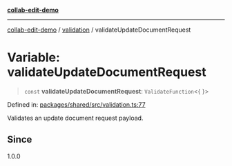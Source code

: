 [**collab-edit-demo**](../../README.md)

***

[collab-edit-demo](../../README.md) / [validation](../README.md) / validateUpdateDocumentRequest

# Variable: validateUpdateDocumentRequest

> `const` **validateUpdateDocumentRequest**: `ValidateFunction`\<\{ \}\>

Defined in: [packages/shared/src/validation.ts:77](https://github.com/austyle-io/pub-sub-demo/blob/00b2f1e9b947d5e964db5c3be9502513c4374263/packages/shared/src/validation.ts#L77)

Validates an update document request payload.

## Since

1.0.0
